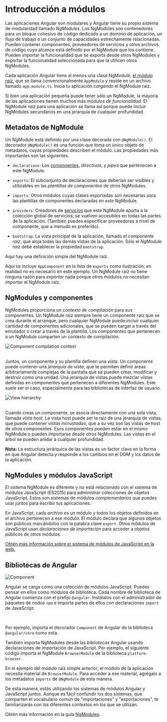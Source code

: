# Introducción a módulos

Las aplicaciones Angular son modulares y Angular tiene su propio sistema de modularidad llamado *NgModules*.
Los NgModules son contenedores para un bloque cohesivo de código dedicado a un dominio de aplicación, un flujo de trabajo o un conjunto de capacidades estrechamente relacionadas. Pueden contener componentes, proveedores de servicios y otros archivos de código cuyo alcance está definido por el NgModule que los contiene. Pueden importar la funcionalidad que se exporta desde otros NgModules y exportar la funcionalidad seleccionada para que la utilicen otros NgModules.

Cada aplicación Angular tiene al menos una clase NgModule, [el *módulo raíz*](guide/bootstrapping), que se llama convencionalmente `AppModule` y reside en un archivo llamado `app.module.ts`. Inicia tu aplicación *cargando* el NgModule raíz.

Si bien una aplicación pequeña puede tener sólo un NgModule, la mayoría de las aplicaciones tienen muchos más *módulos de funcionalidad*. El NgModule *raíz* para una aplicación se llama así porque puede incluir NgModules secundarios en una jerarquía de cualquier profundidad.

## Metadatos de NgModule

Un NgModule está definido por una clase decorada con `@NgModule()`. El decorador `@NgModule()` es una función que toma un único objeto de metadatos, cuyas propiedades describen el módulo. Las propiedades más importantes son las siguientes.

* `declarations`: Los [componentes](guide/architecture-components), *directivas*, y *pipes* que pertenecen a este NgModule.

* `exports`: El subconjunto de declaraciones que deberían ser visibles y utilizables en las *plantillas de componentes* de otros NgModules.

* `imports`: Otros módulos cuyas clases exportadas son necesarias para las plantillas de componentes declaradas en *este* NgModule.

* `providers`: Creadores de [servicios](guide/architecture-services) que este NgModule aporta a la colección global de servicios; se vuelven accesibles en todas las partes de la aplicación. (También puedes especificar proveedores a nivel de componente, que a menudo es preferido).

* `bootstrap`: La vista principal de la aplicación, llamado el *componente raíz*, que aloja todas las demás vistas de la aplicación. Sólo el *NgModule raíz* debe establecer la propiedad `bootstrap`.

Aquí hay una definición simple del NgModule raíz.

<code-example path="architecture/src/app/mini-app.ts" region="module" header="src/app/app.module.ts"></code-example>

<div class="alert is-helpful">

  Aquí se incluye `AppComponent` en la lista de `exports` como ilustración; en realidad no es necesario en este ejemplo. Un NgModule raíz no tiene ninguna razón para *exportar* nada porque otros módulos no necesitan *importar* el NgModule raíz.

</div>

## NgModules y componentes

NgModules proporciona un *contexto de compilación* para sus componentes. Un NgModule raíz siempre tiene un componente raíz que se crea durante el arranque, pero cualquier NgModule puede incluir cualquier cantidad de componentes adicionales, que se pueden cargar a través del enrutador o crear a través de la plantilla. Los componentes que pertenecen a un NgModule comparten un contexto de compilación.

<div class="lightbox">
  <img src="generated/images/guide/architecture/compilation-context.png" alt="Component compilation context" class="left">
</div>

<br class="clear">

Juntos, un componente y su plantilla definen una *vista*. Un componente puede contener una *jerarquía de vista*, que te permiten definir áreas arbitrariamente complejas de la pantalla que se pueden crear, modificar y destruir como una unidad. Una jerarquía de vistas puede mezclar vistas definidas en componentes que pertenecen a diferentes NgModules. Este suele ser el caso, especialmente para las bibliotecas de interfaz de usuario.

<div class="lightbox">
  <img src="generated/images/guide/architecture/view-hierarchy.png" alt="View hierarchy" class="left">
</div>

<br class="clear">

Cuando creas un componente, se asocia directamente con una sola vista, llamada *vista host*. La vista host puede ser la raíz de una jerarquía de vistas, que puede contener *vistas incrustadas*, que a su vez son las vistas de host de otros componentes. Esos componentes pueden estar en el mismo NgModule o pueden importarse desde otros NgModules. Las vistas en el árbol se pueden anidar a cualquier profundidad.

<div class="alert is-helpful">

**Nota:** La estructura jerárquica de las vistas es un factor clave en la forma en que Angular detecta y responde a los cambios en el DOM y los datos de la aplicación.

</div>

## NgModules y módulos JavaScript

El sistema NgModule es diferente y no está relacionado con el sistema de módulos JavaScript (ES2015) para administrar colecciones de objetos JavaScript. Estos son sistemas de módulos *complementarios* que puedes usar juntos para escribir tus aplicaciones.

En JavaScript, cada *archivo* es un módulo y todos los objetos definidos en el archivo pertenecen a ese módulo.
El módulo declara que algunos objetos son públicos marcándolos con la palabra clave `export`.
Otros módulos de JavaScript usan *declaraciones de importación* para acceder a objetos públicos de otros módulos.

<code-example path="architecture/src/app/app.module.ts" region="imports"></code-example>

<code-example path="architecture/src/app/app.module.ts" region="export"></code-example>

<div class="alert is-helpful">
  <a href="http://exploringjs.com/es6/ch_modules.html">Obtén más información sobre el sistema de módulos de JavaScript en la web.</a>
</div>

## Bibliotecas de Angular

<img src="generated/images/guide/architecture/library-module.png" alt="Component" class="left">

Angular se carga como una colección de módulos JavaScript. Puedes pensar en ellos como módulos de biblioteca. Cada nombre de biblioteca de Angular comienza con el prefijo `@angular`. Instálalos con el administrador de paquetes de nodos `npm` e importa partes de ellos con declaraciones `import` de JavaScript.

<br class="clear">

Por ejemplo, importa el decorador `Component` de Angular de la biblioteca `@angular/core` como esta.

<code-example path="architecture/src/app/app.component.ts" region="import"></code-example>

También importa NgModules desde las *bibliotecas* Angular usando declaraciones de importación de JavaScript.
Por ejemplo, el siguiente código importa el NgModule `BrowserModule` de la biblioteca `platform-browser`.

<code-example path="architecture/src/app/mini-app.ts" region="import-browser-module"></code-example>

En el ejemplo del módulo raíz simple anterior, el módulo de la aplicación necesita material de
`BrowserModule`. Para acceder a ese material, agrégalo a los metadatos `imports` de `@NgModule` de esta manera.

<code-example path="architecture/src/app/mini-app.ts" region="ngmodule-imports"></code-example>

De esta manera, estás utilizando los sistemas de módulos Angular y JavaScript *juntos*. Aunque es fácil confundir los dos sistemas, que comparten el vocabulario común de "importaciones" y "exportaciones", te familiarizarás con los diferentes contextos en los que se utilizan.

<div class="alert is-helpful">

  Obtén más información en la guía [NgModules](guide/ngmodules).

</div>
